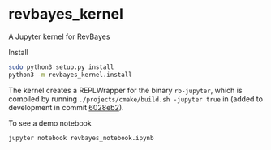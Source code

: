 # revbayes_kernel
A Jupyter kernel for RevBayes

Install

```sh
sudo python3 setup.py install
python3 -m revbayes_kernel.install
```

The kernel creates a REPLWrapper for the binary `rb-jupyter`, which is compiled by running `./projects/cmake/build.sh -jupyter true` in (added to development in commit [6028eb2](https://github.com/revbayes/revbayes/commit/6028eb2925e2910a839e98060768401843a87362)).

To see a demo notebook
```sh
jupyter notebook revbayes_notebook.ipynb
```
